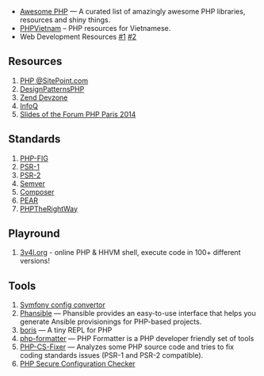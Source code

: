 * [Awesome PHP](https://github.com/ziadoz/awesome-php) — A curated list of amazingly awesome PHP libraries, resources and shiny things.
* [PHPVietnam](https://github.com/andytruong/PHPVietnam) – PHP resources for Vietnamese.
* Web Development Resources [#1](https://github.com/ericandrewlewis/web-dev-resources) [#2](https://github.com/MasonONeal/web-development-resources)

## Resources

1. [PHP @SitePoint.com](http://www.sitepoint.com/php/)
2. [DesignPatternsPHP](https://github.com/domnikl/DesignPatternsPHP)
3. [Zend Devzone](http://devzone.zend.com)
4. [InfoQ](http://www.infoq.com/php/)
5. [Slides of the Forum PHP Paris 2014](https://gist.github.com/antfroger/6da522662de5a36ec6bc)

## Standards

1. [PHP-FIG](http://www.php-fig.org/)
  1. [PSR-1](http://www.php-fig.org/psr/psr-1/)
  1. [PSR-2](http://www.php-fig.org/psr/psr-2/)
1. [Semver](http://semver.org/spec/v2.0.0.html)
1. [Composer](https://getcomposer.org/)
1. [PEAR](http://pear.php.net/manual/en/standards.php)
1. [PHPTheRightWay](http://www.phptherightway.com/)

## Playround

1. [3v4l.org](http://3v4l.org/) - online PHP & HHVM shell, execute code in 100+ different versions!

## Tools

1. [Symfony config convertor](http://converter.rosstuck.com)
2. [Phansible](http://phansible.com) — Phansible provides an easy-to-use interface that helps you generate Ansible provisionings for PHP-based projects.
3. [boris](https://github.com/d11wtq/boris) — A tiny REPL for PHP
4. [php-formatter](https://github.com/mmoreram/php-formatter) — PHP Formatter is a PHP developer friendly set of tools
5. [PHP-CS-Fixer](https://github.com/fabpot/PHP-CS-Fixer) — Analyzes some PHP source code and tries to fix coding standards issues (PSR-1 and PSR-2 compatible).
6. [PHP Secure Configuration Checker](https://github.com/sektioneins/pcc)
